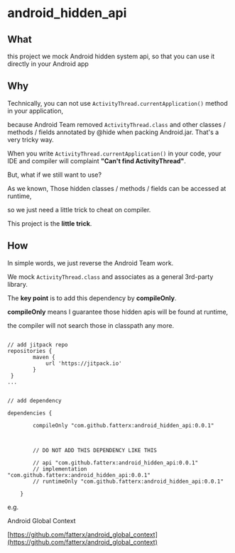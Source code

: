 # android_hidden_api

## What

this project we mock Android hidden system api, so that you can use it directly in your Android app

## Why

Technically, you can not use `ActivityThread.currentApplication()` method in your application,

because Android Team removed `ActivityThread.class` and other classes / methods / fields annotated
by @hide when packing Android.jar. That's a very tricky way.

When you write `ActivityThread.currentApplication()` in your code, your IDE and compiler will complaint **"Can't find ActivityThread"**.

But, what if we still want to use?

As we known, Those hidden classes / methods / fields can be accessed at runtime,

so we just need a little trick to cheat on compiler.

This project is the **little trick**.

## How

In simple words, we just reverse the Android Team work.

We mock `ActivityThread.class` and associates as a general 3rd-party library.

The **key point** is to add this dependency by **compileOnly**.

**compileOnly** means I guarantee those hidden apis will be found at runtime,

the compiler will not search those in classpath any more.

```

// add jitpack repo
repositories {
        maven {
            url 'https://jitpack.io'
        }
 }
...


// add dependency

dependencies { 

        compileOnly "com.github.fatterx:android_hidden_api:0.0.1"
        
        

        // DO NOT ADD THIS DEPENDENCY LIKE THIS
        
        // api "com.github.fatterx:android_hidden_api:0.0.1"
        // implementation "com.github.fatterx:android_hidden_api:0.0.1"
        // runtimeOnly "com.github.fatterx:android_hidden_api:0.0.1"
        
    }

```

e.g.

Android Global Context

[https://github.com/fatterx/android_global_context](https://github.com/fatterx/android_global_context)
